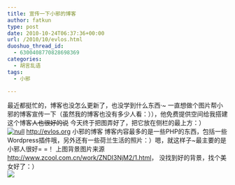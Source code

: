 ```yaml
---
title: 宣传一下小邪的博客
author: fatkun
type: post
date: 2010-10-24T06:37:36+00:00
url: /2010/10/evlos.html
duoshuo_thread_id:
  - 6300408770828698369
categories:
  - 胡言乱语
tags:
  - 小邪

---
```

最近都挺忙的，博客也没怎么更新了，也没学到什么东西·~
一直想做个图片帮小邪的博客宣传一下（虽然我的博客也没有多少人看：）），他免费提供空间给我搭建这个博客~~人也很好的说~~
今天终于把图弄好了，把它放在侧栏的最上方：）  
<a href="http://evlos.org" target="_blank"><img src="http://fatkun.com/evlosad.png" alt="null" /></a>
<a href="http://evlos.org" target="_blank">http://evlos.org</a> 小邪的博客
博客内容最多的是一些PHP的东西，包括一些Wordpress插件哦，另外还有一些荷兰生活的照片：）嗯，就这样子~最主要的是小邪人很好= =！
上图背景图片来源<http://www.zcool.com.cn/work/ZNDI3NjM2/1.html>，
没找到好的背景，找个美女好了：）  
![][1]

 [1]: http://image.zcool.com.cn/47/13/m_1287802171156.jpg
